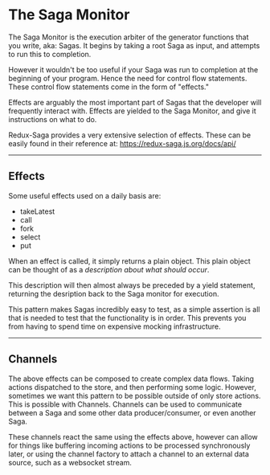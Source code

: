 # The Saga Monitor
The Saga Monitor is the execution arbiter of the generator functions that you write, aka: Sagas. It begins by taking a root Saga as input, and attempts to run this to completion. 

However it wouldn't be too useful if your Saga was run to completion at the beginning of your program. Hence the need for control flow statements. These control flow statements come in the form of "effects."

Effects are arguably the most important part of Sagas that the developer will frequently interact with. Effects are yielded to the Saga Monitor, and give it instructions on what to do.

Redux-Saga provides a very extensive selection of effects. These can be easily found in their reference at: https://redux-saga.js.org/docs/api/ 

---

## Effects

Some useful effects used on a daily basis are:
- takeLatest
- call
- fork
- select
- put

When an effect is called, it simply returns a plain object. This plain object can be thought of as a *description about what should occur*.

This description will then almost always be preceded by a yield statement, returning the desription back to the Saga monitor for execution.

This pattern makes Sagas incredibly easy to test, as a simple assertion is all that is needed to test that the functionality is in order. This prevents you from having to spend time on expensive mocking infrastructure.

---

## Channels

The above effects can be composed to create complex data flows. Taking actions dispatched to the store, and then performing some logic. However, sometimes we want this pattern to be possible outside of only store actions. This is possible with Channels. Channels can be used to communicate between a Saga and some other data producer/consumer, or even another Saga.

These channels react the same using the effects above, however can allow for things like buffering incoming actions to be processed synchronously later, or using the channel factory to attach a channel to an external data source, such as a websocket stream.

